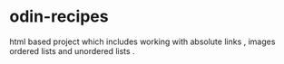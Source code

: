 # odin-recipes

html based project which includes working with absolute links , images ordered lists and unordered lists .
